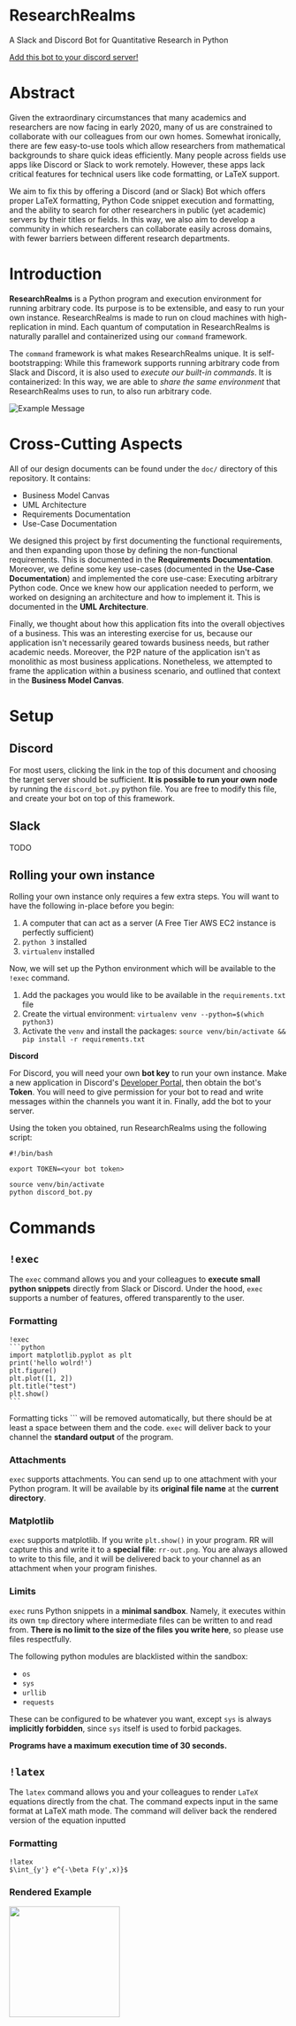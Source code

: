 # ResearchRealms
A Slack and Discord Bot for Quantitative Research in Python

[Add this bot to your discord server!](https://discordapp.com/api/oauth2/authorize?client_id=700004199844282369&permissions=593024&scope=bot)

# Abstract

Given the extraordinary circumstances that many academics and researchers are now facing in early 2020, 
many of us are constrained to collaborate with our colleagues from our own homes. Somewhat ironically, 
there are few easy-to-use tools which allow researchers from mathematical backgrounds to share quick ideas efficiently. 
Many people across fields use apps like Discord or Slack to work remotely. However, these apps lack critical features 
for technical users like code formatting, or LaTeX support.

We aim to fix this by offering a Discord (and or Slack) Bot which offers proper LaTeX formatting, 
Python Code snippet execution and formatting, and the ability to search for other researchers in public (yet academic) 
servers by their titles or fields. In this way, we also aim to develop a community in which researchers can 
collaborate easily across domains, with fewer barriers between different research departments.

# Introduction

**ResearchRealms** is a Python program and execution environment for running arbitrary code. 
Its purpose is to be extensible, and easy to run your own instance. 
ResearchRealms is made to run on cloud machines with high-replication in mind. 
Each quantum of computation in ResearchRealms is naturally parallel and containerized using our `command` framework.

The `command` framework is what makes ResearchRealms unique. It is self-bootstrapping: 
While this framework supports running arbitrary code from Slack and Discord, it is also used to 
*execute our built-in commands*. It is containerized: In this way, we are able to *share the same environment* 
that ResearchRealms uses to run, to also run arbitrary code.

![Example Message](doc/example-msg.png)

# Cross-Cutting Aspects

All of our design documents can be found under the `doc/` directory of this repository. It contains:

* Business Model Canvas
* UML Architecture
* Requirements Documentation
* Use-Case Documentation

We designed this project by first documenting the functional requirements, and then expanding upon those by defining 
the non-functional requirements. This is documented in the **Requirements Documentation**. Moreover, we define some 
key use-cases (documented in the **Use-Case Documentation**) and implemented the core use-case: Executing arbitrary 
Python code. Once we knew how our application needed to perform, we worked on designing an architecture and how to 
implement it. This is documented in the **UML Architecture**.

Finally, we thought about how this application fits into the overall objectives of a business. This was an 
interesting exercise for us, because our application isn't necessarily geared towards business needs, but rather 
academic needs. Moreover, the P2P nature of the application isn't as monolithic as most business applications. 
Nonetheless, we attempted to frame the application within a business scenario, and outlined that context in the 
**Business Model Canvas**.

# Setup

## Discord
For most users, clicking the link in the top of this document and choosing the target server should be sufficient. 
**It is possible to run your own node** by running the `discord_bot.py` python file. 
You are free to modify this file, and create your bot on top of this framework.

## Slack
TODO

## Rolling your own instance

Rolling your own instance only requires a few extra steps. You will want to have the following in-place before you begin:

1. A computer that can act as a server (A Free Tier AWS EC2 instance is perfectly sufficient)
2. `python 3` installed
3. `virtualenv` installed

Now, we will set up the Python environment which will be available to the `!exec` command.

1. Add the packages you would like to be available in the `requirements.txt` file
2. Create the virtual environment: `virtualenv venv --python=$(which python3)`
3. Activate the `venv` and install the packages: `source venv/bin/activate && pip install -r requirements.txt`

**Discord**

For Discord, you will need your own **bot key** to run your own instance. Make a new application in Discord's
[Developer Portal](https://discord.com/developers/applications), then obtain the bot's **Token**. You will need to
give permission for your bot to read and write messages within the channels you want it in. Finally, add the bot to
your server.

Using the token you obtained, run ResearchRealms using the following script:

    #!/bin/bash
    
    export TOKEN=<your bot token>
    
    source venv/bin/activate
    python discord_bot.py
    

# Commands

## `!exec`

The `exec` command allows you and your colleagues to **execute small python snippets** directly
from Slack or Discord. Under the hood, `exec` supports a number of features, offered transparently
to the user.

### Formatting

    !exec
    ```python
    import matplotlib.pyplot as plt
    print('hello wolrd!')
    plt.figure()
    plt.plot([1, 2])
    plt.title("test")
    plt.show()
    ```
Formatting ticks \`\`\` will be removed automatically, but there should be at least a space between
them and the code. `exec` will deliver back to your channel the **standard output** of the program.

### Attachments

`exec` supports attachments. You can send up to one attachment with your Python
program. It will be available by its **original file name** at the **current directory**.

### Matplotlib

`exec` supports matplotlib. If you write `plt.show()` in your program. RR will capture this and
write it to a **special file**: `rr-out.png`. You are always allowed to write to this file, and
it will be delivered back to your channel as an attachment when your program finishes.

### Limits

`exec` runs Python snippets in a **minimal sandbox**. Namely, it executes within its own `tmp`
directory where intermediate files can be written to and read from. **There is no limit to the
size of the files you write here**, so please use files respectfully.

The following python modules are blacklisted within the sandbox:

* `os`
* `sys`
* `urllib`
* `requests`

These can be configured to be whatever you want, except `sys` is always **implicitly forbidden**,
since `sys` itself is used to forbid packages.

**Programs have a maximum execution time of 30 seconds.**

## `!latex`

The `latex` command allows you and your colleagues to render `LaTeX` equations directly from the chat. The command
expects input in the same format at LaTeX math mode. The command will deliver back the rendered version of the equation
inputted

### Formatting

    !latex
    $\int_{y'} e^{-\beta F(y',x)}$

### Rendered Example

<img src="doc/example-latex.png" height="200px">

